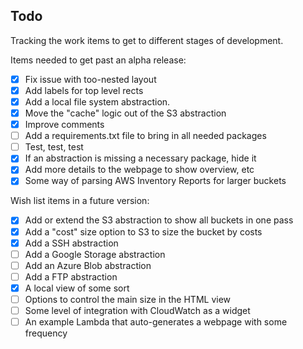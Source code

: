 ## Todo

Tracking the work items to get to different stages of development.

Items needed to get past an alpha release:

- [x] Fix issue with too-nested layout
- [x] Add labels for top level rects
- [x] Add a local file system abstraction.
- [x] Move the "cache" logic out of the S3 abstraction
- [x] Improve comments
- [ ] Add a requirements.txt file to bring in all needed packages
- [ ] Test, test, test
- [x] If an abstraction is missing a necessary package, hide it
- [x] Add more details to the webpage to show overview, etc
- [x] Some way of parsing AWS Inventory Reports for larger buckets

Wish list items in a future version:

- [x] Add or extend the S3 abstraction to show all buckets in one pass
- [x] Add a "cost" size option to S3 to size the bucket by costs
- [x] Add a SSH abstraction
- [ ] Add a Google Storage abstraction
- [ ] Add an Azure Blob abstraction
- [ ] Add a FTP abstraction
- [x] A local view of some sort
- [ ] Options to control the main size in the HTML view 
- [ ] Some level of integration with CloudWatch as a widget
- [ ] An example Lambda that auto-generates a webpage with some frequency
